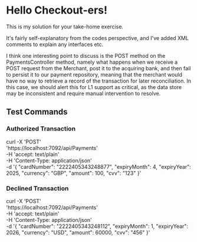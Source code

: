 # Hello Checkout-ers!

This is my solution for your take-home exercise.

It's fairly self-explanatory from the codes perspective, and I've added XML comments to explain any interfaces etc.

I think one interesting point to discuss is the POST method on the PaymentsController method, namely what happens when we receive a POST request from the Merchant, post it to the acquiring bank, and then fail to persist it to our payment repository, meaning that the merchant would have no way to retrieve a record of the transaction for later reconciliation.
In this case, we should alert this for L1 support as critical, as the data store may be inconsistent and require manual intervention to resolve.

## Test Commands

### Authorized Transaction

curl -X 'POST' \
  'https://localhost:7092/api/Payments' \
  -H 'accept: text/plain' \
  -H 'Content-Type: application/json' \
  -d '{
  "cardNumber": "2222405343248877",
  "expiryMonth": 4,
  "expiryYear": 2025,
  "currency": "GBP",
  "amount": 100,
  "cvv": "123"
}'

### Declined Transaction

curl -X 'POST' \
  'https://localhost:7092/api/Payments' \
  -H 'accept: text/plain' \
  -H 'Content-Type: application/json' \
  -d '{
  "cardNumber": "2222405343248112",
  "expiryMonth": 1,
  "expiryYear": 2026,
  "currency": "USD",
  "amount": 60000,
  "cvv": "456"
}'
